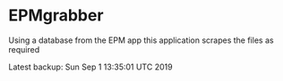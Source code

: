 # EPMgrabber
Using a database from the EPM app this application scrapes the files as required


Latest backup: Sun Sep 1 13:35:01 UTC 2019
